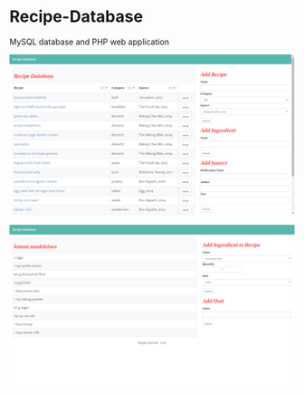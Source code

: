 # Recipe-Database
MySQL database and PHP web application

![Recipe Database Screenshot 1](https://raw.githubusercontent.com/brennemo/Recipe-Database/master/screenshots/recipe01.png)

![Recipe Database Screenshot 2](https://raw.githubusercontent.com/brennemo/Recipe-Database/master/screenshots/recipe03.png)
